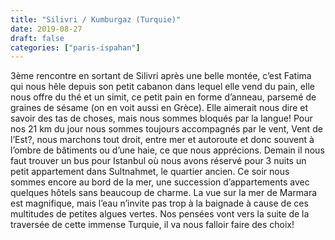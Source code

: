 ```yaml
---
title: "Silivri / Kumburgaz (Turquie)"
date: 2019-08-27
draft: false
categories: ["paris-ispahan"]
---
```


3ème rencontre en sortant de Silivri après une belle montée, c’est Fatima qui nous hêle depuis son petit cabanon dans lequel elle vend du pain, elle nous offre du thé et un simit, ce petit pain en forme d’anneau, parsemé de graines de sésame (on en voit aussi en Grèce). Elle aimerait nous dire et savoir des tas de choses, mais nous sommes bloqués par la langue!
Pour nos 21 km du jour nous sommes toujours accompagnés par le vent, Vent de l’Est?, nous marchons tout droit, entre mer et autoroute et donc souvent à l’ombre de bâtiments ou d’une haie, ce que nous apprécions.
Demain il nous faut trouver un bus pour Istanbul où nous avons réservé pour 3 nuits un petit appartement dans Sultnahmet, le quartier ancien.
Ce soir nous sommes encore au bord de la mer, une succession d’appartements avec quelques hôtels sans beaucoup de charme. La vue sur la mer de Marmara est magnifique, mais l’eau n’invite pas trop à la baignade à cause de ces multitudes de petites algues vertes. Nos pensées vont vers la suite de la traversée de cette immense Turquie, il va nous falloir faire des choix!
